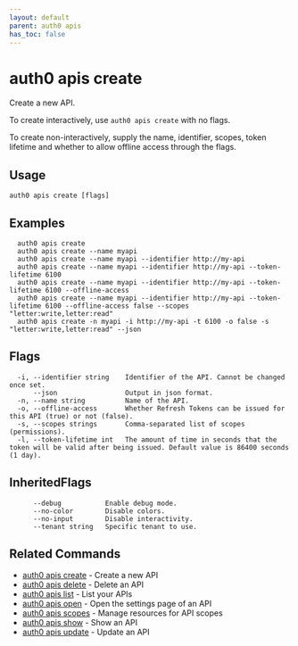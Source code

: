 ```yaml
---
layout: default
parent: auth0 apis
has_toc: false
---
```

# auth0 apis create

Create a new API.

To create interactively, use `auth0 apis create` with no flags.

To create non-interactively, supply the name, identifier, scopes, token lifetime and whether to allow offline access through the flags.

## Usage
```
auth0 apis create [flags]
```

## Examples

```
  auth0 apis create 
  auth0 apis create --name myapi
  auth0 apis create --name myapi --identifier http://my-api
  auth0 apis create --name myapi --identifier http://my-api --token-lifetime 6100
  auth0 apis create --name myapi --identifier http://my-api --token-lifetime 6100 --offline-access
  auth0 apis create --name myapi --identifier http://my-api --token-lifetime 6100 --offline-access false --scopes "letter:write,letter:read"
  auth0 apis create -n myapi -i http://my-api -t 6100 -o false -s "letter:write,letter:read" --json
```


## Flags

```
  -i, --identifier string    Identifier of the API. Cannot be changed once set.
      --json                 Output in json format.
  -n, --name string          Name of the API.
  -o, --offline-access       Whether Refresh Tokens can be issued for this API (true) or not (false).
  -s, --scopes strings       Comma-separated list of scopes (permissions).
  -l, --token-lifetime int   The amount of time in seconds that the token will be valid after being issued. Default value is 86400 seconds (1 day).
```


## InheritedFlags

```
      --debug           Enable debug mode.
      --no-color        Disable colors.
      --no-input        Disable interactivity.
      --tenant string   Specific tenant to use.
```


## Related Commands

- [auth0 apis create](auth0_apis_create.md) - Create a new API
- [auth0 apis delete](auth0_apis_delete.md) - Delete an API
- [auth0 apis list](auth0_apis_list.md) - List your APIs
- [auth0 apis open](auth0_apis_open.md) - Open the settings page of an API
- [auth0 apis scopes](auth0_apis_scopes.md) - Manage resources for API scopes
- [auth0 apis show](auth0_apis_show.md) - Show an API
- [auth0 apis update](auth0_apis_update.md) - Update an API


